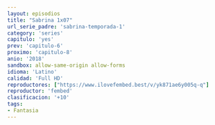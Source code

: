 ```yaml
---
layout: episodios
title: "Sabrina 1x07"
url_serie_padre: 'sabrina-temporada-1'
category: 'series'
capitulo: 'yes'
prev: 'capitulo-6'
proximo: 'capitulo-8'
anio: '2018'
sandbox: allow-same-origin allow-forms
idioma: 'Latino'
calidad: 'Full HD'
reproductores: ["https://www.ilovefembed.best/v/yk871ae6y005q-q"]
reproductor: 'fembed'
clasificacion: '+10'
tags:
- Fantasia
---
```













